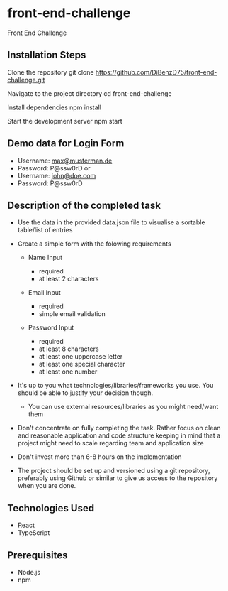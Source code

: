 # front-end-challenge
Front End Challenge

## Installation Steps

Clone the repository
git clone https://github.com/DiBenzD75/front-end-challenge.git

Navigate to the project directory
cd front-end-challenge

Install dependencies
npm install

Start the development server
npm start
## Demo data for Login Form
- Username: max@musterman.de
- Password: P@ssw0rD
or
- Username: john@doe.com
- Password: P@ssw0rD

## Description of the completed task
- Use the data in the provided data.json file to visualise a sortable table/list of entries

- Create a simple form with the folowing requirements

  - Name Input

    - required
    - at least 2 characters

  - Email Input

    - required
    - simple email validation

  - Password Input

    - required
    - at least 8 characters
    - at least one uppercase letter
    - at least one special character
    - at least one number

- It's up to you what technologies/libraries/frameworks you use. You should be able to justify your decision though.

  - You can use external resources/libraries as you might need/want them

- Don't concentrate on fully completing the task. Rather focus on clean and reasonable application and code structure keeping in mind that a project might need to scale regarding team and application size
- Don't invest more than 6-8 hours on the implementation
- The project should be set up and versioned using a git repository, preferably using Github or similar to give us access to the repository when you are done.

## Technologies Used
- React
- TypeScript
## Prerequisites
- Node.js
- npm







